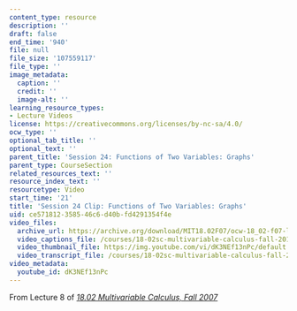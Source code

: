 ```yaml
---
content_type: resource
description: ''
draft: false
end_time: '940'
file: null
file_size: '107559117'
file_type: ''
image_metadata:
  caption: ''
  credit: ''
  image-alt: ''
learning_resource_types:
- Lecture Videos
license: https://creativecommons.org/licenses/by-nc-sa/4.0/
ocw_type: ''
optional_tab_title: ''
optional_text: ''
parent_title: 'Session 24: Functions of Two Variables: Graphs'
parent_type: CourseSection
related_resources_text: ''
resource_index_text: ''
resourcetype: Video
start_time: '21'
title: 'Session 24 Clip: Functions of Two Variables: Graphs'
uid: ce571812-3585-46c6-d40b-fd4291354f4e
video_files:
  archive_url: https://archive.org/download/MIT18.02F07/ocw-18_02-f07-lec08_300k.mp4
  video_captions_file: /courses/18-02sc-multivariable-calculus-fall-2010/dK3NEf13nPc_captions.vtt
  video_thumbnail_file: https://img.youtube.com/vi/dK3NEf13nPc/default.jpg
  video_transcript_file: /courses/18-02sc-multivariable-calculus-fall-2010/dK3NEf13nPc_transcript.pdf
video_metadata:
  youtube_id: dK3NEf13nPc
---
```

From Lecture 8 of [_18.02 Multivariable Calculus, Fall 2007_](/courses/18-02-multivariable-calculus-fall-2007/video_galleries/video-lectures)